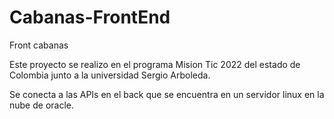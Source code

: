 # Cabanas-FrontEnd
Front cabanas

Este proyecto se realizo en el programa Mision Tic 2022 del estado de Colombia junto a la universidad Sergio Arboleda.

Se conecta a las APIs en el back que se encuentra en un servidor linux en la nube de oracle.
